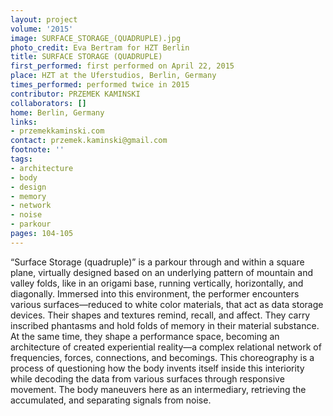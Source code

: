 ```yaml
---
layout: project
volume: '2015'
image: SURFACE_STORAGE_(QUADRUPLE).jpg
photo_credit: Eva Bertram for HZT Berlin
title: SURFACE STORAGE (QUADRUPLE)
first_performed: first performed on April 22, 2015
place: HZT at the Uferstudios, Berlin, Germany
times_performed: performed twice in 2015
contributor: PRZEMEK KAMINSKI
collaborators: []
home: Berlin, Germany
links:
- przemekkaminski.com
contact: przemek.kaminski@gmail.com
footnote: ''
tags:
- architecture
- body
- design
- memory
- network
- noise
- parkour
pages: 104-105
---
```


“Surface Storage (quadruple)” is a parkour through and within a square plane, virtually designed based on an underlying pattern of mountain and valley folds, like in an origami base, running vertically, horizontally, and diagonally. Immersed into this environment, the performer encounters various surfaces—reduced to white color materials, that act as data storage devices. Their shapes and textures remind, recall, and affect. They carry inscribed phantasms and hold folds of memory in their material substance. At the same time, they shape a performance space, becoming an architecture of created experiential reality—a complex relational network of frequencies, forces, connections, and becomings. This choreography is a process of questioning how the body invents itself inside this interiority while decoding the data from various surfaces through responsive movement. The body maneuvers here as an intermediary, retrieving the accumulated, and separating signals from noise.
